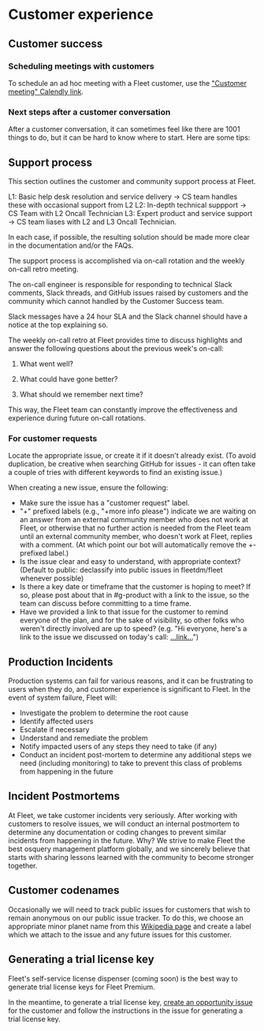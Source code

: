# Customer experience

## Customer success

### Scheduling meetings with customers
To schedule an ad hoc meeting with a Fleet customer, use the ["Customer meeting" Calendly link](https://docs.google.com/document/d/1tE-NpNfw1icmU2MjYuBRib0VWBPVAdmq4NiCrpuI0F0/edit#heading=h.v47bs6uo0jpk).

### Next steps after a customer conversation
After a customer conversation, it can sometimes feel like there are 1001 things to do, but it can be hard to know where to start.  Here are some tips:

## Support process

This section outlines the customer and community support process at Fleet.

L1: Basic help desk resolution and service delivery -> CS team handles these with occasional support from L2
L2: In-depth technical suppport -> CS Team with L2 Oncall Technician
L3: Expert product and service support -> CS team liases with L2 and L3 Oncall Technician.

In each case, if possible, the resulting solution should be made more clear in the documentation and/or the FAQs.

The support process is accomplished via on-call rotation and the weekly on-call retro meeting.

The on-call engineer is responsible for responding to technical Slack comments, Slack threads, and GitHub issues raised by customers and the community which cannot handled by the Customer Success team.

Slack messages have a 24 hour SLA and the Slack channel should have a notice at the top explaining so.

The weekly on-call retro at Fleet provides time to discuss highlights and answer the following questions about the previous week's on-call:

1. What went well?

2. What could have gone better?

3. What should we remember next time?

This way, the Fleet team can constantly improve the effectiveness and experience during future on-call rotations.

### For customer requests
Locate the appropriate issue, or create it if it doesn't already exist. (To avoid duplication, be creative when searching GitHub for issues - it can often take a couple of tries with different keywords to find an existing issue.) 

When creating a new issue, ensure the following:

- Make sure the issue has a "customer request" label.
- "+" prefixed labels (e.g., "+more info please") indicate we are waiting on an answer from an external community member who does not work at Fleet, or otherwise that no further action is needed from the Fleet team until an external community member, who doesn't work at Fleet, replies with a comment. (At which point our bot will automatically remove the +-prefixed label.)
- Is the issue clear and easy to understand, with appropriate context?  (Default to public: declassify into public issues in fleetdm/fleet whenever possible)
- Is there a key date or timeframe that the customer is hoping to meet?  If so, please post about that in #g-product with a link to the issue, so the team can discuss before committing to a time frame.
- Have we provided a link to that issue for the customer to remind everyone of the plan, and for the sake of visibility, so other folks who weren't directly involved are up to speed?  (e.g. "Hi everyone, here's a link to the issue we discussed on today's call: […link…](https://omfgdogs.com)")


## Production Incidents
Production systems can fail for various reasons, and it can be frustrating to users when they do, and customer experience is significant to Fleet. In the event of system failure, Fleet will:
* Investigate the problem to determine the root cause
* Identify affected users
* Escalate if necessary
* Understand and remediate the problem
* Notify impacted users of any steps they need to take (if any)
* Conduct an incident post-mortem to determine any additional steps we need (including monitoring) to take to prevent this class of problems from happening in the future

## Incident Postmortems
At Fleet, we take customer incidents very seriously. After working with customers to resolve issues, we will conduct an internal postmortem to determine any documentation or coding changes to prevent similar incidents from happening in the future. Why? We strive to make Fleet the best osquery management platform globally, and we sincerely believe that starts with sharing lessons learned with the community to become stronger together.

## Customer codenames
Occasionally we will need to track public issues for customers that wish to remain anonymous on our public issue tracker. To do this, we choose an appropriate minor planet name from this [Wikipedia page](https://en.wikipedia.org/wiki/List_of_named_minor_planets_(alphabetical)) and create a label which we attach to the issue and any future issues for this customer.

## Generating a trial license key
Fleet's self-service license dispenser (coming soon) is the best way to generate trial license keys for Fleet Premium.

In the meantime, to generate a trial license key, [create an opportunity issue](https://github.com/fleetdm/confidential/issues/new/choose) for the customer and follow the instructions in the issue for generating a trial license key.

<meta name="maintainedBy" value="tgauda">

